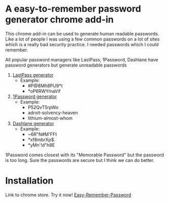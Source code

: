 # A easy-to-remember password generator chrome add-in
This chrome add-in can be used to generate human readable passwords. Like a lot of people I was using a few common passwords on a lot of sites which is a really bad security practice. I needed passwords which I could remember.

All popular password managers like LastPass, 1Password, Dashlane have password generators but generate unreadable passwords

 1. [LastPass generator](https://www.lastpass.com/password-generator)
	 - Example: 
		 - #P@8Mh8PU9*t
		 - *oP6RWYmaVif  	
 2. [1Password generator](https://1password.com/password-generator/)
	 - Example:
		 - P52QvT5rpWo
		 - adroit-solvency-heaven 
		 - lithium-almost-whom
 3. [Dashlane generator](https://www.dashlane.com/features/password-generator)
	 - Example:
		 - ~6R"N#M'FFt 
		 - *xf8mbrXp$.
		 - *yMn'!d"h8E

1Password comes closest with its "Memorable Password" but the password is too long. Sure the passwords are secure but I think we can do better. 

# Installation
Link to chrome store. Try it now!
[Easy-Remember-Password]([https://chrome.google.com/webstore/detail/easy-to-remember-password/ghjkkmcnhfbkboghadcdemdkapnfiddp?hl=en](https://chrome.google.com/webstore/detail/easy-to-remember-password/ghjkkmcnhfbkboghadcdemdkapnfiddp?hl=en))


<!--stackedit_data:
eyJoaXN0b3J5IjpbLTQ4NTAxNDI2MCwxMDg1NTgwODI3LDIwNz
ExOTUxMDYsODkzMzI4MTE1LDE4NTA2OTQwOTgsLTM4MTc4Mjk5
MCwxOTE5ODU5NzUzLC0yMDkzNjQ0NDU4XX0=
-->